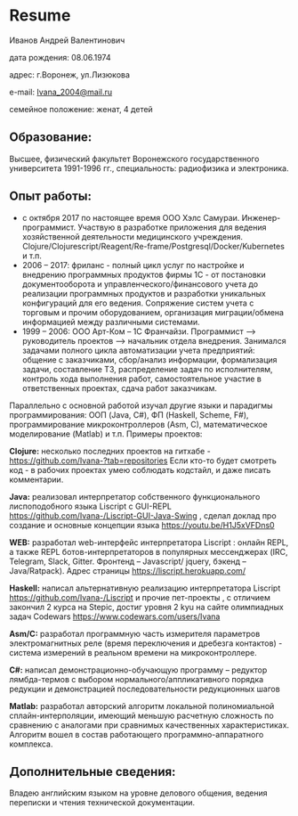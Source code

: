 # Resume

Иванов Андрей Валентинович

дата рождения: 08.06.1974

адрес: г.Воронеж, ул.Лизюкова

e-mail: Ivana_2004@mail.ru

семейное положение: женат, 4 детей

## Образование: 
Высшее, физический факультет Воронежского государственного университета 1991-1996 гг., специальность: радиофизика и электроника.

## Опыт работы:
 * с октября 2017 по настоящее время
ООО Хэлс Самураи. Инженер-программист. Участвую в разработке приложения для ведения хозяйственной деятельности медицинского учреждения. Clojure/Clojurescript/Reagent/Re-frame/Postgresql/Docker/Kubernetes и т.п.
 * 2006 – 2017:
фриланс - полный цикл услуг по настройке и внедрению программных продуктов фирмы 1С - от постановки документооборота и управленческого/финансового учета до реализации программных продуктов и разработки уникальных конфигураций для его ведения. Сопряжение систем учета с торговым и прочим оборудованием, организация миграции/обмена информацией между различными системами.
 * 1999 – 2006:
ООО Арт-Ком – 1С Франчайзи. Программист –> руководитель проектов –> начальник отдела внедрения. Занимался задачами полного  цикла автоматизации учета предприятий: общение с заказчиками, сбор/анализ информации, формализация задачи, составление ТЗ, распределение задач по исполнителям, контроль хода выполнения работ, самостоятельное участие в ответственных проектах, сдача работ  заказчикам.

Параллельно с основной работой изучал другие языки и парадигмы программирования: ООП (Java, C#), ФП (Haskell, Scheme, F#), программирование микроконтроллеров (Asm, С), математическое моделирование (Matlab)  и т.п. Примеры проектов:

**Clojure:** несколько последних проектов на гитхабе - https://github.com/Ivana-?tab=repositories Если кто-то будет смотреть код - в рабочих проектах умею соблюдать кодстайл, и даже писать комментарии.

**Java:** реализовал интерпретатор собственного функционального лиспоподобного  языка Liscript с GUI-REPL  https://github.com/Ivana-/Liscript-GUI-Java-Swing , сделал доклад про создание и основные концепции языка  https://youtu.be/H1J5xVFDns0

**WEB:** разработал web-интерфейс интерпретатора Liscript  : онлайн REPL, а также REPL ботов-интерпретаторов  в популярных мессенджерах (IRC, Telegram, Slack, Gitter. Фронтенд – Javascript/ jquery, бэкенд – Java/Ratpack). Адрес страницы https://liscript.herokuapp.com/

**Haskell:**  написал альтернативную реализацию  интерпретатора Liscript  https://github.com/Ivana-/Liscript  и прочие пет-проекты , с отличием закончил 2 курса на Stepic, достиг уровня 2 kyu на сайте олимпиадных задач Codewars  https://www.codewars.com/users/Ivana 

**Asm/C:** разработал программную часть измерителя параметров электромагнитных реле (время переключения и дребезга контактов) - система измерений в реальном времени на микроконтроллере.

**С#:** написал демонстрационно-обучающую программу – редуктор лямбда-термов с выбором нормального/аппликативного порядка редукции и демонстрацией последовательности редукционных шагов

**Matlab:**  разработал авторский алгоритм локальной полиномиальной сплайн-интерполяции, имеющий меньшую расчетную сложность по сравнению с аналогами при сравнимых качественных характеристиках. Алгоритм вошел в состав работающего программно-аппаратного комплекса.

## Дополнительные сведения:
Владею английским языком на уровне делового общения, ведения переписки и чтения технической документации.
